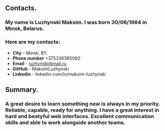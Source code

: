 ## **Contacts.**
### My name is **Luzhynski Maksim**. I was born 30/06/1984 in Minsk, Belarus.
### Here are my contacts:
* **City** - Minsk, BY.
* **Phone number** +375336365060
* **Email** - luzhynski@mail.ru
* **GitHub** - MaksimLuzhynski
* **Linkedin** - linkedin.com/in/maksim-luzhynski
## **Summary.**
### A great desire to learn something new is always in my priority.  Reliable, capable, ready for anything. I have a great interest in hard and beatyful web interfaces. Excellent communication skills and able to work alongside another teams.